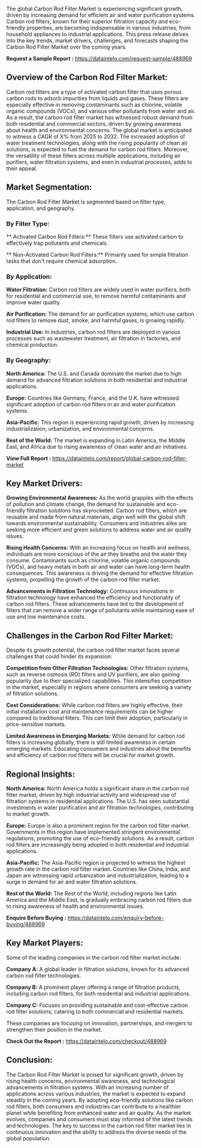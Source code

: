 The global Carbon Rod Filter Market is experiencing significant growth, driven by increasing demand for efficient air and water purification systems. Carbon rod filters, known for their superior filtration capacity and eco-friendly properties, are becoming indispensable in various industries, from household appliances to industrial applications. This press release delves into the key trends, market drivers, challenges, and forecasts shaping the Carbon Rod Filter Market over the coming years.

**Request a Sample Report :** https://dataintelo.com/request-sample/488969

## Overview of the Carbon Rod Filter Market:

Carbon rod filters are a type of activated carbon filter that uses porous carbon rods to adsorb impurities from liquids and gases. These filters are especially effective in removing contaminants such as chlorine, volatile organic compounds (VOCs), and various other pollutants from water and air. As a result, the carbon rod filter market has witnessed robust demand from both residential and commercial sectors, driven by growing awareness about health and environmental concerns.
The global market is anticipated to witness a CAGR of X% from 2025 to 2032. The increased adoption of water treatment technologies, along with the rising popularity of clean air solutions, is expected to fuel the demand for carbon rod filters. Moreover, the versatility of these filters across multiple applications, including air purifiers, water filtration systems, and even in industrial processes, adds to their appeal.

## Market Segmentation:

The Carbon Rod Filter Market is segmented based on filter type, application, and geography.

### By Filter Type:

** Activated Carbon Rod Filters:** These filters use activated carbon to effectively trap pollutants and chemicals.

** Non-Activated Carbon Rod Filters:** Primarily used for simple filtration tasks that don't require chemical adsorption.

### By Application:

**Water Filtration:** Carbon rod filters are widely used in water purifiers, both for residential and commercial use, to remove harmful contaminants and improve water quality.

**Air Purification:** The demand for air purification systems, which use carbon rod filters to remove dust, smoke, and harmful gases, is growing rapidly.

**Industrial Use:** In industries, carbon rod filters are deployed in various processes such as wastewater treatment, air filtration in factories, and chemical production.

### By Geography:

**North America:** The U.S. and Canada dominate the market due to high demand for advanced filtration solutions in both residential and industrial applications.

**Europe:** Countries like Germany, France, and the U.K. have witnessed significant adoption of carbon rod filters in air and water purification systems.

**Asia-Pacific:** This region is experiencing rapid growth, driven by increasing industrialization, urbanization, and environmental concerns.

**Rest of the World:** The market is expanding in Latin America, the Middle East, and Africa due to rising awareness of clean water and air initiatives.

**View Full Report :** https://dataintelo.com/report/global-carbon-rod-filter-market

## Key Market Drivers:

**Growing Environmental Awareness:** As the world grapples with the effects of pollution and climate change, the demand for sustainable and eco-friendly filtration solutions has skyrocketed. Carbon rod filters, which are reusable and made from natural materials, align well with the global shift towards environmental sustainability. Consumers and industries alike are seeking more efficient and green solutions to address water and air quality issues.

**Rising Health Concerns:** With an increasing focus on health and wellness, individuals are more conscious of the air they breathe and the water they consume. Contaminants such as chlorine, volatile organic compounds (VOCs), and heavy metals in both air and water can have long-term health consequences. This awareness is driving the demand for effective filtration systems, propelling the growth of the carbon rod filter market.

**Advancements in Filtration Technology:** Continuous innovations in filtration technology have enhanced the efficiency and functionality of carbon rod filters. These advancements have led to the development of filters that can remove a wider range of pollutants while maintaining ease of use and low maintenance costs.

## Challenges in the Carbon Rod Filter Market:

Despite its growth potential, the carbon rod filter market faces several challenges that could hinder its expansion:

**Competition from Other Filtration Technologies:** Other filtration systems, such as reverse osmosis (RO) filters and UV purifiers, are also gaining popularity due to their specialized capabilities. This intensifies competition in the market, especially in regions where consumers are seeking a variety of filtration solutions.

**Cost Considerations:** While carbon rod filters are highly effective, their initial installation cost and maintenance requirements can be higher compared to traditional filters. This can limit their adoption, particularly in price-sensitive markets.

**Limited Awareness in Emerging Markets:** While demand for carbon rod filters is increasing globally, there is still limited awareness in certain emerging markets. Educating consumers and industries about the benefits and efficiency of carbon rod filters will be crucial for market growth.

## Regional Insights:

**North America:** North America holds a significant share in the carbon rod filter market, driven by high industrial activity and widespread use of filtration systems in residential applications. The U.S. has seen substantial investments in water purification and air filtration technologies, contributing to market growth.

**Europe:** Europe is also a prominent region for the carbon rod filter market. Governments in this region have implemented stringent environmental regulations, promoting the use of eco-friendly solutions. As a result, carbon rod filters are increasingly being adopted in both residential and industrial applications.

**Asia-Pacific:** The Asia-Pacific region is projected to witness the highest growth rate in the carbon rod filter market. Countries like China, India, and Japan are witnessing rapid urbanization and industrialization, leading to a surge in demand for air and water filtration solutions.

**Rest of the World:** The Rest of the World, including regions like Latin America and the Middle East, is gradually embracing carbon rod filters due to rising awareness of health and environmental issues.

**Enquire Before Buying :** https://dataintelo.com/enquiry-before-buying/488969

## Key Market Players:

Some of the leading companies in the carbon rod filter market include:

**Company A:** A global leader in filtration solutions, known for its advanced carbon rod filter technologies.

**Company B:** A prominent player offering a range of filtration products, including carbon rod filters, for both residential and industrial applications.

**Company C:** Focuses on providing sustainable and cost-effective carbon rod filter solutions, catering to both commercial and residential markets.

These companies are focusing on innovation, partnerships, and mergers to strengthen their position in the market.

**Check Out the Report :** https://dataintelo.com/checkout/488969

## Conclusion:

The Carbon Rod Filter Market is poised for significant growth, driven by rising health concerns, environmental awareness, and technological advancements in filtration systems. With an increasing number of applications across various industries, the market is expected to expand steadily in the coming years. By adopting eco-friendly solutions like carbon rod filters, both consumers and industries can contribute to a healthier planet while benefiting from enhanced water and air quality.
As the market evolves, companies and consumers must stay informed of the latest trends and technologies. The key to success in the carbon rod filter market lies in continuous innovation and the ability to address the diverse needs of the global population.
